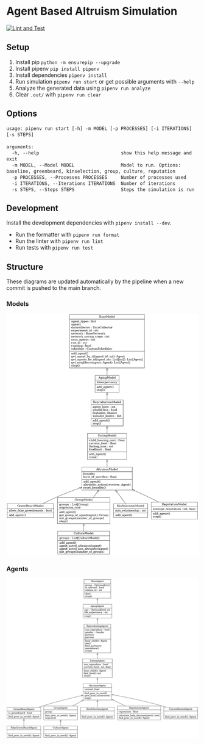 # Agent Based Altruism Simulation

[![Lint and Test](https://github.com/koerners/thesis-simulation/actions/workflows/pytest.yml/badge.svg?branch=main)](https://github.com/koerners/thesis-simulation/actions/workflows/pytest.yml)

## Setup

1. Install pip ```python -m ensurepip --upgrade```
2. Install pipenv ```pip install pipenv```
3. Install dependencies ```pipenv install```
4. Run simulation ```pipenv run start``` or get possible arguments with ```--help```
5. Analyze the generated data using ```pipenv run analyze```
6. Clear ```.out/``` with ```pipenv run clear```

## Options

```
usage: pipenv run start [-h] -m MODEL [-p PROCESSES] [-i ITERATIONS] [-s STEPS]

arguments:
  -h, --help                              show this help message and exit
  -m MODEL, --Model MODEL                 Model to run. Options: baseline, greenbeard, kinselection, group, culture, reputation
  -p PROCESSES, --Processes PROCESSES     Number of processes used
  -i ITERATIONS, --Iterations ITERATIONS  Number of iterations
  -s STEPS, --Steps STEPS                 Steps the simulation is run
```

## Development

Install the development dependencies with ```pipenv install --dev```.

- Run the formatter with ```pipenv run format```
- Run the linter with ```pipenv run lint```
- Run tests with ```pipenv run test```

## Structure
These diagrams are updated automatically by the pipeline when a new commit is pushed to the main branch.
### Models

![UML-Models](https://github.com/koerners/thesis-simulation/blob/main/uml/classes_Models.png)

### Agents

![UML-Models](https://github.com/koerners/thesis-simulation/blob/main/uml/classes_Agents.png)
